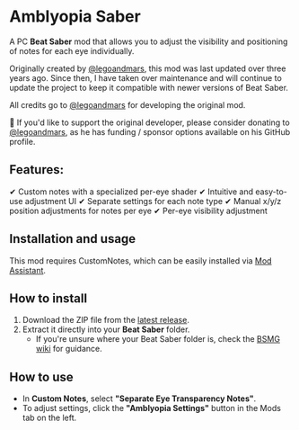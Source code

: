 # Amblyopia Saber
A PC **Beat Saber** mod that allows you to adjust the visibility and positioning of notes for each eye individually.

Originally created by [@legoandmars](https://github.com/legoandmars), this mod was last updated over three years ago. Since then, I have taken over maintenance and will continue to update the project to keep it compatible with newer versions of Beat Saber.

All credits go to [@legoandmars](https://github.com/legoandmars) for developing the original mod.

💙 If you'd like to support the original developer, please consider donating to [@legoandmars](https://github.com/legoandmars), as he has funding / sponsor options available on his GitHub profile.

## Features:
✔ Custom notes with a specialized per-eye shader
✔ Intuitive and easy-to-use adjustment UI
✔ Separate settings for each note type
✔ Manual x/y/z position adjustments for notes per eye
✔ Per-eye visibility adjustment

## Installation and usage
This mod requires CustomNotes, which can be easily installed via [Mod Assistant](https://github.com/Assistant/ModAssistant).

## How to install
1. Download the ZIP file from the [latest release](https://github.com/legoandmars/AmblyopiaSaber/releases/latest).
2. Extract it directly into your **Beat Saber** folder.
    - If you're unsure where your Beat Saber folder is, check the [BSMG wiki](https://bsmg.wiki/pc-modding.html#default-location) for guidance.

## How to use
- In **Custom Notes**, select **"Separate Eye Transparency Notes"**.
- To adjust settings, click the **"Amblyopia Settings"** button in the Mods tab on the left.